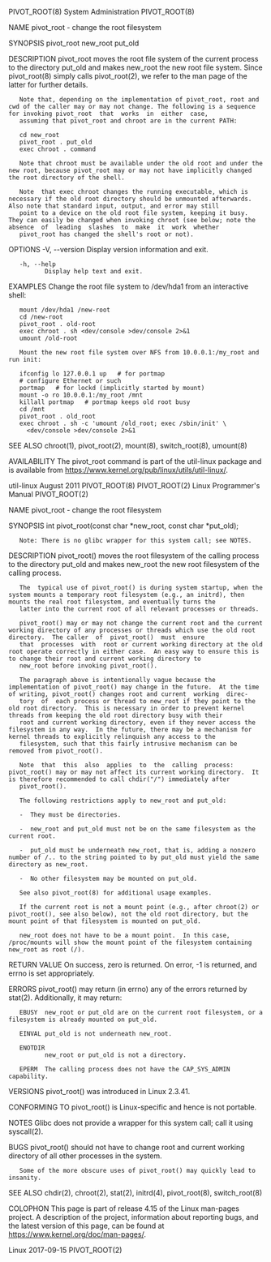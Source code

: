 PIVOT_ROOT(8)                                                                            System Administration                                                                           PIVOT_ROOT(8)

NAME
       pivot_root - change the root filesystem

SYNOPSIS
       pivot_root new_root put_old

DESCRIPTION
       pivot_root moves the root file system of the current process to the directory put_old and makes new_root the new root file system.  Since pivot_root(8) simply calls pivot_root(2), we refer to
       the man page of the latter for further details.

       Note that, depending on the implementation of pivot_root, root and cwd of the caller may or may not change. The following is a sequence for invoking pivot_root  that  works  in  either  case,
       assuming that pivot_root and chroot are in the current PATH:

       cd new_root
       pivot_root . put_old
       exec chroot . command

       Note that chroot must be available under the old root and under the new root, because pivot_root may or may not have implicitly changed the root directory of the shell.

       Note  that exec chroot changes the running executable, which is necessary if the old root directory should be unmounted afterwards.  Also note that standard input, output, and error may still
       point to a device on the old root file system, keeping it busy. They can easily be changed when invoking chroot (see below; note the absence  of  leading  slashes  to  make  it  work  whether
       pivot_root has changed the shell's root or not).

OPTIONS
       -V, --version
              Display version information and exit.

       -h, --help
              Display help text and exit.

EXAMPLES
       Change the root file system to /dev/hda1 from an interactive shell:

       mount /dev/hda1 /new-root
       cd /new-root
       pivot_root . old-root
       exec chroot . sh <dev/console >dev/console 2>&1
       umount /old-root

       Mount the new root file system over NFS from 10.0.0.1:/my_root and run init:

       ifconfig lo 127.0.0.1 up   # for portmap
       # configure Ethernet or such
       portmap   # for lockd (implicitly started by mount)
       mount -o ro 10.0.0.1:/my_root /mnt
       killall portmap   # portmap keeps old root busy
       cd /mnt
       pivot_root . old_root
       exec chroot . sh -c 'umount /old_root; exec /sbin/init' \
         <dev/console >dev/console 2>&1

SEE ALSO
       chroot(1), pivot_root(2), mount(8), switch_root(8), umount(8)

AVAILABILITY
       The pivot_root command is part of the util-linux package and is available from https://www.kernel.org/pub/linux/utils/util-linux/.

util-linux                                                                                    August 2011                                                                                PIVOT_ROOT(8)
PIVOT_ROOT(2)                                                                          Linux Programmer's Manual                                                                         PIVOT_ROOT(2)

NAME
       pivot_root - change the root filesystem

SYNOPSIS
       int pivot_root(const char *new_root, const char *put_old);

       Note: There is no glibc wrapper for this system call; see NOTES.

DESCRIPTION
       pivot_root() moves the root filesystem of the calling process to the directory put_old and makes new_root the new root filesystem of the calling process.

       The  typical use of pivot_root() is during system startup, when the system mounts a temporary root filesystem (e.g., an initrd), then mounts the real root filesystem, and eventually turns the
       latter into the current root of all relevant processes or threads.

       pivot_root() may or may not change the current root and the current working directory of any processes or threads which use the old root directory.  The caller  of  pivot_root()  must  ensure
       that  processes  with  root or current working directory at the old root operate correctly in either case.  An easy way to ensure this is to change their root and current working directory to
       new_root before invoking pivot_root().

       The paragraph above is intentionally vague because the implementation of pivot_root() may change in the future.  At the time of writing, pivot_root() changes root and current  working  direc‐
       tory  of  each process or thread to new_root if they point to the old root directory.  This is necessary in order to prevent kernel threads from keeping the old root directory busy with their
       root and current working directory, even if they never access the filesystem in any way.  In the future, there may be a mechanism for kernel threads to explicitly relinquish any access to the
       filesystem, such that this fairly intrusive mechanism can be removed from pivot_root().

       Note  that  this  also  applies  to  the  calling  process: pivot_root() may or may not affect its current working directory.  It is therefore recommended to call chdir("/") immediately after
       pivot_root().

       The following restrictions apply to new_root and put_old:

       -  They must be directories.

       -  new_root and put_old must not be on the same filesystem as the current root.

       -  put_old must be underneath new_root, that is, adding a nonzero number of /.. to the string pointed to by put_old must yield the same directory as new_root.

       -  No other filesystem may be mounted on put_old.

       See also pivot_root(8) for additional usage examples.

       If the current root is not a mount point (e.g., after chroot(2) or pivot_root(), see also below), not the old root directory, but the mount point of that filesystem is mounted on put_old.

       new_root does not have to be a mount point.  In this case, /proc/mounts will show the mount point of the filesystem containing new_root as root (/).

RETURN VALUE
       On success, zero is returned.  On error, -1 is returned, and errno is set appropriately.

ERRORS
       pivot_root() may return (in errno) any of the errors returned by stat(2).  Additionally, it may return:

       EBUSY  new_root or put_old are on the current root filesystem, or a filesystem is already mounted on put_old.

       EINVAL put_old is not underneath new_root.

       ENOTDIR
              new_root or put_old is not a directory.

       EPERM  The calling process does not have the CAP_SYS_ADMIN capability.

VERSIONS
       pivot_root() was introduced in Linux 2.3.41.

CONFORMING TO
       pivot_root() is Linux-specific and hence is not portable.

NOTES
       Glibc does not provide a wrapper for this system call; call it using syscall(2).

BUGS
       pivot_root() should not have to change root and current working directory of all other processes in the system.

       Some of the more obscure uses of pivot_root() may quickly lead to insanity.

SEE ALSO
       chdir(2), chroot(2), stat(2), initrd(4), pivot_root(8), switch_root(8)

COLOPHON
       This page is part of release 4.15 of the Linux man-pages project.  A description of the project, information about reporting bugs, and the latest  version  of  this  page,  can  be  found  at
       https://www.kernel.org/doc/man-pages/.

Linux                                                                                         2017-09-15                                                                                 PIVOT_ROOT(2)
